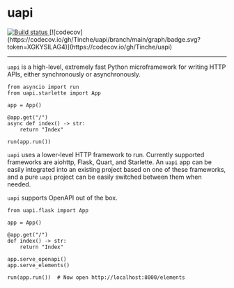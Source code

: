 # uapi

<a href="https://github.com/Tinche/uapi/actions?workflow=CI">
   <img src="https://github.com/Tinche/uapi/workflows/CI/badge.svg" alt="Build status" />
</a>
[![codecov](https://codecov.io/gh/Tinche/uapi/branch/main/graph/badge.svg?token=XGKYSILAG4)](https://codecov.io/gh/Tinche/uapi)

---

`uapi` is a high-level, extremely fast Python microframework for writing HTTP APIs, either synchronously or asynchronously.

```python3
from asyncio import run
from uapi.starlette import App

app = App()

@app.get("/")
async def index() -> str:
    return "Index"

run(app.run())
```

`uapi` uses a lower-level HTTP framework to run. Currently supported frameworks are aiohttp, Flask, Quart, and Starlette.
An `uapi` app can be easily integrated into an existing project based on one of these frameworks, and a pure `uapi` project can be
easily switched between them when needed.

`uapi` supports OpenAPI out of the box.

```python3
from uapi.flask import App

app = App()

@app.get("/")
def index() -> str:
    return "Index"

app.serve_openapi()
app.serve_elements()

run(app.run())  # Now open http://localhost:8000/elements
```
